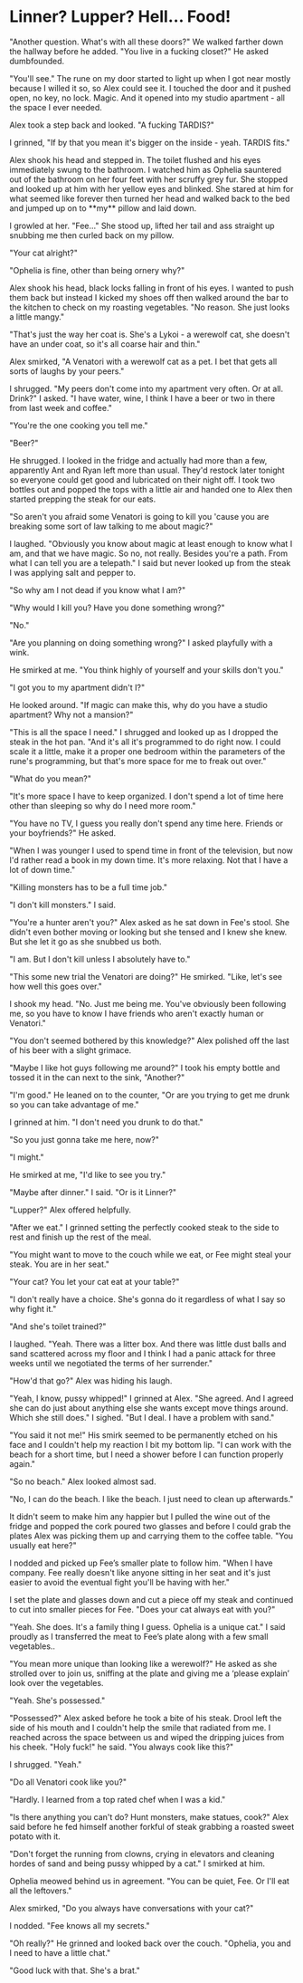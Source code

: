 #  Linner? Lupper? Hell… Food!

"Another question. What's with all these doors?" We walked farther down the
hallway before he added. "You live in a fucking closet?" He asked dumbfounded.

"You'll see." The rune on my door started to light up when I got near mostly
because I willed it so, so Alex could see it. I touched the door and it pushed
open, no key, no lock. Magic. And it opened into my studio apartment - all the
space I ever needed.

Alex took a step back and looked. "A fucking TARDIS?"

I grinned, "If by that you mean it's bigger on the inside - yeah. TARDIS fits."

Alex shook his head and stepped in. The toilet flushed and his eyes immediately
swung to the bathroom. I watched him as Ophelia sauntered out of the bathroom on
her four feet with her scruffy grey fur. She stopped and looked up at him with
her yellow eyes and blinked. She stared at him for what seemed like forever then
turned her head and walked back to the bed and jumped up on to \*\*my\*\* pillow
and laid down.

I growled at her. "Fee…" She stood up, lifted her tail and ass straight up
snubbing me then curled back on my pillow.

"Your cat alright?"

"Ophelia is fine, other than being ornery why?"

Alex shook his head, black locks falling in front of his eyes. I wanted to push
them back but instead I kicked my shoes off then walked around the bar to the
kitchen to check on my roasting vegetables. "No reason. She just looks a little
mangy."

"That's just the way her coat is. She's a Lykoi - a werewolf cat, she doesn't
have an under coat, so it's all coarse hair and thin."

Alex smirked, "A Venatori with a werewolf cat as a pet. I bet that gets all
sorts of laughs by your peers."

I shrugged. "My peers don't come into my apartment very often. Or at all.
Drink?" I asked. "I have water, wine, I think I have a beer or two in there from
last week and coffee."

"You're the one cooking you tell me."

"Beer?"

He shrugged. I looked in the fridge and actually had more than a few, apparently
Ant and Ryan left more than usual. They'd restock later tonight so everyone
could get good and lubricated on their night off. I took two bottles out and
popped the tops with a little air and handed one to Alex then started prepping
the steak for our eats.

"So aren't you afraid some Venatori is going to kill you 'cause you are breaking
some sort of law talking to me about magic?"

I laughed. "Obviously you know about magic at least enough to know what I am,
and that we have magic. So no, not really. Besides you're a path. From what I
can tell you are a telepath." I said but never looked up from the steak I was
applying salt and pepper to.

"So why am I not dead if you know what I am?"

"Why would I kill you? Have you done something wrong?"

"No."

"Are you planning on doing something wrong?" I asked playfully with a wink.

He smirked at me. "You think highly of yourself and your skills don't you."

"I got you to my apartment didn't I?"

He looked around. "If magic can make this, why do you have a studio apartment?
Why not a mansion?"

"This is all the space I need." I shrugged and looked up as I dropped the steak
in the hot pan. "And it's all it's programmed to do right now. I could scale it
a little, make it a proper one bedroom within the parameters of the rune's
programming, but that's more space for me to freak out over."

"What do you mean?"

"It's more space I have to keep organized. I don't spend a lot of time here
other than sleeping so why do I need more room."

"You have no TV, I guess you really don't spend any time here. Friends or your
boyfriends?" He asked.

"When I was younger I used to spend time in front of the television, but now I'd
rather read a book in my down time. It's more relaxing. Not that I have a lot of
down time."

"Killing monsters has to be a full time job."

"I don't kill monsters." I said.

"You're a hunter aren't you?" Alex asked as he sat down in Fee's stool. She
didn't even bother moving or looking but she tensed and I knew she knew. But she
let it go as she snubbed us both.

"I am. But I don't kill unless I absolutely have to."

"This some new trial the Venatori are doing?" He smirked. "Like, let's see how
well this goes over."

I shook my head. "No. Just me being me. You've obviously been following me, so
you have to know I have friends who aren't exactly human or Venatori."

"You don't seemed bothered by this knowledge?" Alex polished off the last of his
beer with a slight grimace.

"Maybe I like hot guys following me around?" I took his empty bottle and tossed
it in the can next to the sink, "Another?"

"I'm good." He leaned on to the counter, "Or are you trying to get me drunk so
you can take advantage of me."

I grinned at him. "I don't need you drunk to do that."

"So you just gonna take me here, now?"

"I might."

He smirked at me, "I'd like to see you try."

"Maybe after dinner." I said. "Or is it Linner?"

"Lupper?" Alex offered helpfully.

"After we eat." I grinned setting the perfectly cooked steak to the side to rest
and finish up the rest of the meal.

"You might want to move to the couch while we eat, or Fee might steal your
steak. You are in her seat."

"Your cat? You let your cat eat at your table?"

"I don't really have a choice. She's gonna do it regardless of what I say so why
fight it."

"And she's toilet trained?"

I laughed. "Yeah. There was a litter box. And there was little dust balls and
sand scattered across my floor and I think I had a panic attack for three weeks
until we negotiated the terms of her surrender."

"How'd that go?" Alex was hiding his laugh.

"Yeah, I know, pussy whipped!" I grinned at Alex. "She agreed. And I agreed she
can do just about anything else she wants except move things around. Which she
still does." I sighed. "But I deal. I have a problem with sand."

"You said it not me!" His smirk seemed to be permanently etched on his face and
I couldn't help my reaction I bit my bottom lip. "I can work with the beach for
a short time, but I need a shower before I can function properly again."

"So no beach." Alex looked almost sad.

"No, I can do the beach. I like the beach. I just need to clean up afterwards."

It didn't seem to make him any happier but I pulled the wine out of the fridge
and popped the cork poured two glasses and before I could grab the plates Alex
was picking them up and carrying them to the coffee table. "You usually eat
here?"

I nodded and picked up Fee’s smaller plate to follow him. "When I have company.
Fee really doesn't like anyone sitting in her seat and it's just easier to avoid
the eventual fight you'll be having with her."

I set the plate and glasses down and cut a piece off my steak and continued to
cut into smaller pieces for Fee. "Does your cat always eat with you?"

"Yeah. She does. It's a family thing I guess. Ophelia is a unique cat." I said
proudly as I transferred the meat to Fee’s plate along with a few small
vegetables..

"You mean more unique than looking like a werewolf?" He asked as she strolled
over to join us, sniffing at the plate and giving me a ‘please explain’ look
over the vegetables.

"Yeah. She's possessed."

"Possessed?" Alex asked before he took a bite of his steak. Drool left the side
of his mouth and I couldn't help the smile that radiated from me. I reached
across the space between us and wiped the dripping juices from his cheek. "Holy
fuck!" he said. "You always cook like this?"

I shrugged. "Yeah."

"Do all Venatori cook like you?"

"Hardly. I learned from a top rated chef when I was a kid."

"Is there anything you can't do? Hunt monsters, make statues, cook?" Alex said
before he fed himself another forkful of steak grabbing a roasted sweet potato
with it.

"Don't forget the running from clowns, crying in elevators and cleaning hordes
of sand and being pussy whipped by a cat." I smirked at him.

Ophelia meowed behind us in agreement. "You can be quiet, Fee. Or I'll eat all
the leftovers."

Alex smirked, "Do you always have conversations with your cat?"

I nodded. "Fee knows all my secrets."

"Oh really?" He grinned and looked back over the couch. "Ophelia, you and I need
to have a little chat."

"Good luck with that. She's a brat."

